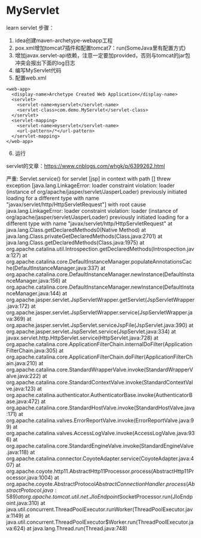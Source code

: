 # MyServlet
learn servlet
步骤：
1. idea创建maven-archetype-webapp工程
2. pox.xml增加tomcat7插件和配置tomcat7：run(SomeJava里有配置方式)
3. 增加javax.servlet-api依赖，注意一定要加<scope>provided</scope>，否则与tomcat的jar包冲突会报出下面的log日志
4. 编写MyServlet代码
5. 配置web.xml
```
<web-app>
  <display-name>Archetype Created Web Application</display-name>
  <servlet>
    <servlet-name>myservlet</servlet-name>
    <servlet-class>com.demo.MyServlet</servlet-class>
  </servlet>
  <servlet-mapping>
    <servlet-name>myservlet</servlet-name>
    <url-pattern>/*</url-pattern>
  </servlet-mapping>
</web-app>
```
6. 运行


servlet的文章：https://www.cnblogs.com/whgk/p/6399262.html



严重: Servlet.service() for servlet [jsp] in context with path [] threw exception [java.lang.LinkageError: loader constraint violation: loader (instance of org/apache/jasper/servlet/JasperLoader) previously initiated loading for a different type with name "javax/servlet/http/HttpServletRequest"] with root cause
java.lang.LinkageError: loader constraint violation: loader (instance of org/apache/jasper/servlet/JasperLoader) previously initiated loading for a different type with name "javax/servlet/http/HttpServletRequest"
	at java.lang.Class.getDeclaredMethods0(Native Method)
	at java.lang.Class.privateGetDeclaredMethods(Class.java:2701)
	at java.lang.Class.getDeclaredMethods(Class.java:1975)
	at org.apache.catalina.util.Introspection.getDeclaredMethods(Introspection.java:127)
	at org.apache.catalina.core.DefaultInstanceManager.populateAnnotationsCache(DefaultInstanceManager.java:337)
	at org.apache.catalina.core.DefaultInstanceManager.newInstance(DefaultInstanceManager.java:156)
	at org.apache.catalina.core.DefaultInstanceManager.newInstance(DefaultInstanceManager.java:144)
	at org.apache.jasper.servlet.JspServletWrapper.getServlet(JspServletWrapper.java:172)
	at org.apache.jasper.servlet.JspServletWrapper.service(JspServletWrapper.java:369)
	at org.apache.jasper.servlet.JspServlet.serviceJspFile(JspServlet.java:390)
	at org.apache.jasper.servlet.JspServlet.service(JspServlet.java:334)
	at javax.servlet.http.HttpServlet.service(HttpServlet.java:728)
	at org.apache.catalina.core.ApplicationFilterChain.internalDoFilter(ApplicationFilterChain.java:305)
	at org.apache.catalina.core.ApplicationFilterChain.doFilter(ApplicationFilterChain.java:210)
	at org.apache.catalina.core.StandardWrapperValve.invoke(StandardWrapperValve.java:222)
	at org.apache.catalina.core.StandardContextValve.invoke(StandardContextValve.java:123)
	at org.apache.catalina.authenticator.AuthenticatorBase.invoke(AuthenticatorBase.java:472)
	at org.apache.catalina.core.StandardHostValve.invoke(StandardHostValve.java:171)
	at org.apache.catalina.valves.ErrorReportValve.invoke(ErrorReportValve.java:99)
	at org.apache.catalina.valves.AccessLogValve.invoke(AccessLogValve.java:936)
	at org.apache.catalina.core.StandardEngineValve.invoke(StandardEngineValve.java:118)
	at org.apache.catalina.connector.CoyoteAdapter.service(CoyoteAdapter.java:407)
	at org.apache.coyote.http11.AbstractHttp11Processor.process(AbstractHttp11Processor.java:1004)
	at org.apache.coyote.AbstractProtocol$AbstractConnectionHandler.process(AbstractProtocol.java:589)
	at org.apache.tomcat.util.net.JIoEndpoint$SocketProcessor.run(JIoEndpoint.java:310)
	at java.util.concurrent.ThreadPoolExecutor.runWorker(ThreadPoolExecutor.java:1149)
	at java.util.concurrent.ThreadPoolExecutor$Worker.run(ThreadPoolExecutor.java:624)
	at java.lang.Thread.run(Thread.java:748)
